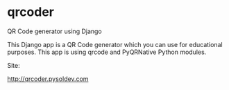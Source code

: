 qrcoder
=======

QR Code generator using Django

This Django app is a QR Code generator which you can use for educational purposes. This app is using qrcode and PyQRNative
Python modules.

Site:

http://qrcoder.pysoldev.com
